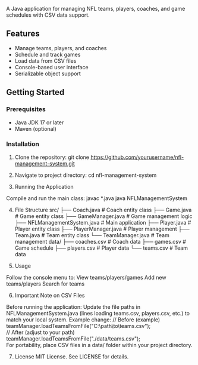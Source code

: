 A Java application for managing NFL teams, players, coaches, and game schedules with CSV data support.

## Features

- Manage teams, players, and coaches
- Schedule and track games
- Load data from CSV files
- Console-based user interface
- Serializable object support

## Getting Started

### Prerequisites
- Java JDK 17 or later
- Maven (optional)

### Installation
1. Clone the repository:
   git clone https://github.com/yourusername/nfl-management-system.git

2. Navigate to project directory:
    cd nfl-management-system

3. Running the Application

Compile and run the main class:
javac *.java
java NFLManagementSystem

4. File Structure
src/
├── Coach.java           # Coach entity class
├── Game.java            # Game entity class
├── GameManager.java     # Game management logic
├── NFLManagementSystem.java # Main application
├── Player.java          # Player entity class
├── PlayerManager.java   # Player management
├── Team.java            # Team entity class
└── TeamManager.java     # Team management
data/
├── coaches.csv          # Coach data
├── games.csv            # Game schedule
├── players.csv          # Player data
└── teams.csv            # Team data

5. Usage

Follow the console menu to:
View teams/players/games
Add new teams/players
Search for teams

6. Important Note on CSV Files

Before running the application:
Update the file paths in NFLManagementSystem.java (lines loading teams.csv, players.csv, etc.) to match your local system.
Example change:
// Before (example)  
teamManager.loadTeamsFromFile("C:\\path\\to\\teams.csv");  
// After (adjust to your path)  
teamManager.loadTeamsFromFile("./data/teams.csv");  
For portability, place CSV files in a data/ folder within your project directory.

7. License
MIT License. See LICENSE for details.
